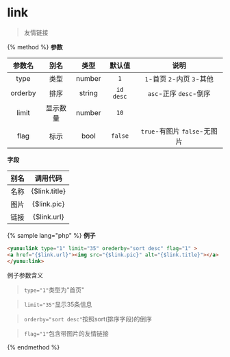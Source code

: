 # link

> 友情链接

{% method %}
**参数**

|参数名|别名|类型|默认值|说明|
|:----:|:--:|:--:|:----:|:--:|
|type|类型|number|`1`|`1`-首页 `2`-内页 `3`-其他|
|orderby|排序|string|`id desc`|`asc`-正序 `desc`-倒序|
|limit|显示数量|number|`10`||
|flag|标示|bool|`false`|`true`-有图片 `false`-无图片|

**字段**

|别名|调用代码|
|:--:|:--:|
|名称|{$link.title}|
|图片|{$link.pic}|
|链接|{$link.url}|

{% sample lang="php" %}
**例子**

```html
<yunu:link type="1" limit="35" orederby="sort desc" flag="1" >
<a href="{$link.url}"><img src="{$link.pic}" alt="{$link.title}"></a>
</yunu:link>
```

例子参数含义

>`type="1"`类型为"首页"

>`limit="35"`显示35条信息

>`orderby="sort desc"`按照sort(排序字段)的倒序

>`flag="1"`包含带图片的友情链接

{% endmethod %}
